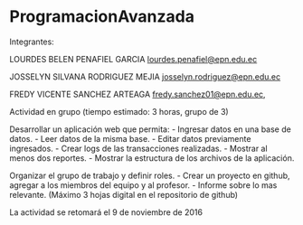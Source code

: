 # ProgramacionAvanzada

Integrantes:

LOURDES BELEN PENAFIEL GARCIA <lourdes.penafiel@epn.edu.ec>

JOSSELYN SILVANA RODRIGUEZ MEJIA <josselyn.rodriguez@epn.edu.ec>

FREDY VICENTE SANCHEZ ARTEAGA <fredy.sanchez01@epn.edu.ec>, 

Actividad en grupo 
(tiempo estimado: 3 horas, grupo de 3)

Desarrollar un aplicación web que permita:
	- Ingresar datos en una base de datos.
	- Leer datos de la misma base.
	- Editar datos previamente ingresados.
	- Crear logs de las transacciones realizadas.
	- Mostrar al menos dos reportes.
	- Mostrar la estructura de los archivos de la aplicación.

Organizar el grupo de trabajo y definir roles.
	- Crear un proyecto en github, agregar a los miembros del equipo y al profesor.
	- Informe sobre lo mas relevante. (Máximo 3 hojas digital en el repositorio de github)

La actividad se retomará el 9 de noviembre de 2016